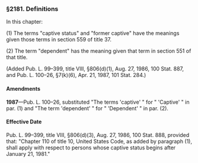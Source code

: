 ### §2181. Definitions ###

In this chapter:

(1) The terms "captive status" and "former captive" have the meanings given those terms in section 559 of title 37.

(2) The term "dependent" has the meaning given that term in section 551 of that title.

(Added Pub. L. 99–399, title VIII, §806(d)(1), Aug. 27, 1986, 100 Stat. 887, and Pub. L. 100–26, §7(k)(6), Apr. 21, 1987, 101 Stat. 284.)

#### Amendments ####

**1987**—Pub. L. 100–26, substituted "The terms 'captive' " for " 'Captive' " in par. (1) and "The term 'dependent' " for " 'Dependent' " in par. (2).

#### Effective Date ####

Pub. L. 99–399, title VIII, §806(d)(3), Aug. 27, 1986, 100 Stat. 888, provided that: "Chapter 110 of title 10, United States Code, as added by paragraph (1), shall apply with respect to persons whose captive status begins after January 21, 1981."
